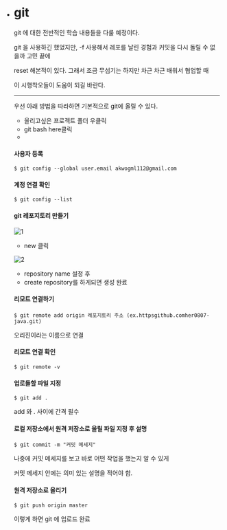- #  git

  git 에 대한 전반적인 학습 내용들을 다룰 예정이다. 
  
  git 을 사용하긴 했었지만, -f 사용해서 레포를 날린 경험과 커밋을 다시 돌릴 수 없을까 고민 끝에 
  
  reset 해본적이 있다. 그래서 조금 무섭기는 하지만 차근 차근 배워서 협업할 때 
  
  이 시행착오들이 도움이 되길 바란다. 
  
  ------
  
  우선 아래 방법을 따라하면 기본적으로 git에 올릴 수 있다. 
  
  
  
  - 올리고싶은 프로젝트 폴더 우클릭 
  - git bash here클릭
  - 
  
  #### 사용자 등록
  
  ```
  $ git config --global user.email akwogml112@gmail.com
  ```
  
  
  
  #### 계정 연결 확인
  
  ```]
  $ git config --list
  ```
  
  
  
  #### git 레포지토리 만들기
  
  ![1](https://user-images.githubusercontent.com/26570275/103166564-ad857200-4866-11eb-9132-71ae8edca465.PNG)
  
  - new 클릭
  
  
  
  ![2](https://user-images.githubusercontent.com/26570275/103166579-db6ab680-4866-11eb-8bd4-00f98559267f.PNG)
  
  - repository name 설정 후 
  - create repository를 하게되면 생성 완료
  
  
  
  
  #### 리모트 연결하기
  
  ```
  $ git remote add origin 레포지토리 주소 (ex.httpsgithub.comher0807-java.git)
  ```
  
  오리진이라는 이름으로 연결
  
  
  
  #### 리모트 연결 확인
  
  ```
  $ git remote -v
  ```
  
  
  
  ####  업로들할 파일 지정
  
  ```
  $ git add .
  ```
  
  add  와 . 사이에 간격 필수
  
  
  
  #### 로컬 저장소에서 원격 저장소로 올릴 파일 지정 후 설명
  
  ```
  $ git commit -m "커밋 메세지"
  ```
  
  나중에 커밋 메세지를 보고 바로 어떤 작업을 했는지 알 수 있게
  
  커밋 메세지 안에는 의미 있는 설명을 적어야 함.
  
  
  
  #### 원격 저장소로 올리기 
  
  ```
  $ git push origin master
  ```
  
   
  
  
  
  이렇게 하면 git 에 업로드 완료